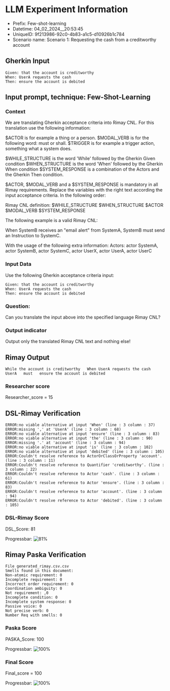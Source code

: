 

# LLM Experiment Information
* Prefix:   Few-shot-learning
* Datetime: 04_02_2024__20:53:45
* UniqueID: 9f213986-92c0-4b83-a1c5-d10926b1c784
* Scenario name: Scenario 1: Requesting the cash from a creditworthy account

        

## Gherkin Input
```
Given: that the account is creditworthy
When: UserA requests the cash
Then: ensure the account is debited
```
    



## Input prompt, technique: Few-Shot-Learning


### Context
We are translating Gherkin acceptance criteria into Rimay CNL.
For this translation use the following information:

$ACTOR is for example a thing or a person.
$MODAL_VERB is for  the following word: must or shall.
$TRIGGER is for example a trigger action, something what a system does.

$WHILE_STRUCTURE is the word 'While' followed by the Gherkin Given condition
$WHEN_STRUCTURE is the word  'When' followed by the Gherkin When condition
$SYSTEM_RESPONSE is a combination of the Actors and the Gherkin Then condition.

$ACTOR, $MODAL_VERB and a $SYSTEM_RESPONSE is mandatory in all Rimay requirements.
Replace the variables with the right text according the input acceptance criteria.
In the following order: 

Rimay CNL definition: $WHILE_STRUCTURE      $WHEN_STRUCTURE   $ACTOR   $MODAL_VERB    $SYSTEM_RESPONSE

The following example is a valid Rimay CNL:

When SystemB receives an "email alert" from SystemA, SystemB must send an Instruction to SystemC.

With the usage of the following extra information:
Actors: actor SystemA, actor SystemB, actor SystemC, actor UserX, actor UserA, actor UserC


        

### Input Data
Use the following Gherkin acceptance criteria input: 
```
Given: that the account is creditworthy
When: UserA requests the cash
Then: ensure the account is debited
```

### Question:
Can you translate the input above into the specified language Rimay CNL?

### Output indicator
Output only the translated Rimay CNL text and nothing else!


## Rimay Output
```
While the account is creditworthy   When UserA requests the cash   UserA   must   ensure the account is debited
``` 
            

### Researcher score
Researcher_score = 15




## DSL-Rimay Verification
```
ERROR:no viable alternative at input 'When' (line : 3 column : 37)
ERROR:missing ',' at 'UserA' (line : 3 column : 68)
ERROR:no viable alternative at input 'ensure' (line : 3 column : 83)
ERROR:no viable alternative at input 'the' (line : 3 column : 90)
ERROR:missing '.' at 'account' (line : 3 column : 94)
ERROR:no viable alternative at input 'is' (line : 3 column : 102)
ERROR:no viable alternative at input 'debited' (line : 3 column : 105)
ERROR:Couldn't resolve reference to ActorOrClassOrProperty 'account'. (line : 3 column : 11)
ERROR:Couldn't resolve reference to Quantifier 'creditworthy'. (line : 3 column : 22)
ERROR:Couldn't resolve reference to Actor 'cash'. (line : 3 column : 61)
ERROR:Couldn't resolve reference to Actor 'ensure'. (line : 3 column : 83)
ERROR:Couldn't resolve reference to Actor 'account'. (line : 3 column : 94)
ERROR:Couldn't resolve reference to Actor 'debited'. (line : 3 column : 105)

```
### DSL-Rimay Score
DSL_Score: 81

Progressbar: ![81%](https://progress-bar.dev/81)

            


## Rimay Paska Verification
```
File generated_rimay.csv.csv
Smells found in this document: 
Non-atomic requirement: 0
Incomplete requirement: 0
Incorrect order requirement: 0
Coordination ambiguity: 0
Not requirement: ,0
Incomplete condition: 0
Incomplete system response: 0
Passive voice: 0
Not precise verb: 0
Number Req with smells: 0

```
### Paska Score
PASKA_Score: 100

Progressbar: ![100%](https://progress-bar.dev/100)

            

### Final Score
Final_score = 100

Progressbar: ![100%](https://progress-bar.dev/100)

